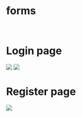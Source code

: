 # forms
<br>
<h1> Login page</h1>
<img src="https://github.com/bhaavvya/forms/assets/110487270/9f067c70-eb48-4dd8-8c0d-2cb363a1116f" />
<img src="https://github.com/bhaavvya/forms/assets/110487270/ca0d2701-6dc2-4476-b47c-dbd0b963f5f7" />
<h1>Register page</h1>
<img src="https://github.com/bhaavvya/forms/assets/110487270/a198a49f-9605-4ef5-a8e4-ddb20604cdd2" />
